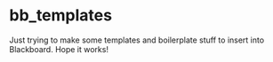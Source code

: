 # bb_templates

Just trying to make some templates and boilerplate stuff to insert into Blackboard. Hope it works!
